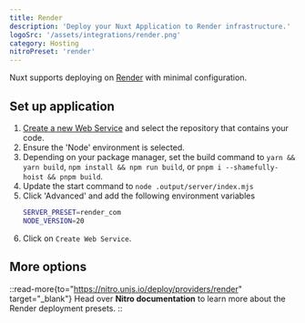 ```yaml
---
title: Render
description: 'Deploy your Nuxt Application to Render infrastructure.'
logoSrc: '/assets/integrations/render.png'
category: Hosting
nitroPreset: 'render'
---
```


Nuxt supports deploying on [Render](https://render.com/) with minimal configuration.

## Set up application

1. [Create a new Web Service](https://dashboard.render.com/select-repo?type=web) and select the repository that contains your code.
2. Ensure the 'Node' environment is selected.
3. Depending on your package manager, set the build command to `yarn && yarn build`, `npm install && npm run build`, or `pnpm i --shamefully-hoist && pnpm build`.
4. Update the start command to `node .output/server/index.mjs`
5. Click 'Advanced' and add the following environment variables
    ```bash
    SERVER_PRESET=render_com
    NODE_VERSION=20
    ```
6. Click on `Create Web Service`.

## More options

::read-more{to="https://nitro.unjs.io/deploy/providers/render" target="_blank"}
Head over **Nitro documentation** to learn more about the Render deployment presets.
::
